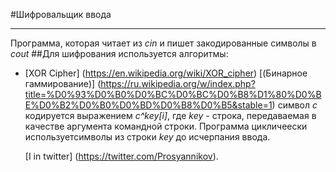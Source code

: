 #Шифровальщик ввода
___

Программа, которая читает из *cin* и пишет закодированные символы в *cout*
##Для шифрования используется алгоритмы:
* [XOR Cipher] (https://en.wikipedia.org/wiki/XOR_cipher) [(Бинарное гаммирование)] (https://ru.wikipedia.org/w/index.php?title=%D0%93%D0%B0%D0%BC%D0%BC%D0%B8%D1%80%D0%BE%D0%B2%D0%B0%D0%BD%D0%B8%D0%B5&stable=1) символ *с* кодируется выражением *с^key[i]*, где *key* - строка, передаваемая в качестве аргумента командной строки. 
Программа цикличеески используетсимволы из строки *key* до исчерпания ввода.  


  [I in twitter] (https://twitter.com/Prosyannikov).
